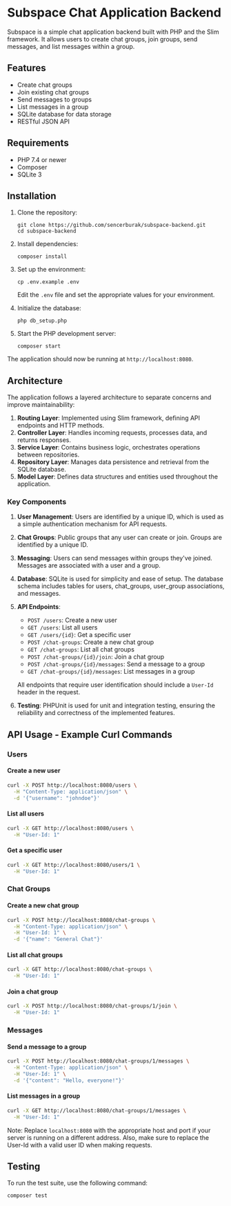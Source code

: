 # Subspace Chat Application Backend

Subspace is a simple chat application backend built with PHP and the Slim framework. It allows users to create chat groups, join groups, send messages, and list messages within a group.

## Features

- Create chat groups
- Join existing chat groups
- Send messages to groups
- List messages in a group
- SQLite database for data storage
- RESTful JSON API

## Requirements

- PHP 7.4 or newer
- Composer
- SQLite 3

## Installation

1. Clone the repository:
   ```
   git clone https://github.com/sencerburak/subspace-backend.git
   cd subspace-backend
   ```

2. Install dependencies:
   ```
   composer install
   ```

3. Set up the environment:
   ```
   cp .env.example .env
   ```
   Edit the `.env` file and set the appropriate values for your environment.

4. Initialize the database:
   ```
   php db_setup.php
   ```

5. Start the PHP development server:
   ```
   composer start
   ```

The application should now be running at `http://localhost:8080`.

## Architecture

The application follows a layered architecture to separate concerns and improve maintainability:

1. **Routing Layer**: Implemented using Slim framework, defining API endpoints and HTTP methods.
2. **Controller Layer**: Handles incoming requests, processes data, and returns responses.
3. **Service Layer**: Contains business logic, orchestrates operations between repositories.
4. **Repository Layer**: Manages data persistence and retrieval from the SQLite database.
5. **Model Layer**: Defines data structures and entities used throughout the application.

### Key Components

1. **User Management**: Users are identified by a unique ID, which is used as a simple authentication mechanism for API requests.

2. **Chat Groups**: Public groups that any user can create or join. Groups are identified by a unique ID.

3. **Messaging**: Users can send messages within groups they've joined. Messages are associated with a user and a group.

4. **Database**: SQLite is used for simplicity and ease of setup. The database schema includes tables for users, chat_groups, user_group associations, and messages.

5. **API Endpoints**:
   - `POST /users`: Create a new user
   - `GET /users`: List all users
   - `GET /users/{id}`: Get a specific user
   - `POST /chat-groups`: Create a new chat group
   - `GET /chat-groups`: List all chat groups
   - `POST /chat-groups/{id}/join`: Join a chat group
   - `POST /chat-groups/{id}/messages`: Send a message to a group
   - `GET /chat-groups/{id}/messages`: List messages in a group

    All endpoints that require user identification should include a `User-Id` header in the request.

6. **Testing**: PHPUnit is used for unit and integration testing, ensuring the reliability and correctness of the implemented features.

## API Usage - Example Curl Commands

### Users

#### Create a new user
```bash
curl -X POST http://localhost:8080/users \
  -H "Content-Type: application/json" \
  -d '{"username": "johndoe"}'
```

#### List all users
```bash
curl -X GET http://localhost:8080/users \
  -H "User-Id: 1"
```

#### Get a specific user
```bash
curl -X GET http://localhost:8080/users/1 \
  -H "User-Id: 1"
```

### Chat Groups

#### Create a new chat group
```bash
curl -X POST http://localhost:8080/chat-groups \
  -H "Content-Type: application/json" \
  -H "User-Id: 1" \
  -d '{"name": "General Chat"}'
```

#### List all chat groups
```bash
curl -X GET http://localhost:8080/chat-groups \
  -H "User-Id: 1"
```

#### Join a chat group
```bash
curl -X POST http://localhost:8080/chat-groups/1/join \
  -H "User-Id: 1"
```

### Messages

#### Send a message to a group
```bash
curl -X POST http://localhost:8080/chat-groups/1/messages \
  -H "Content-Type: application/json" \
  -H "User-Id: 1" \
  -d '{"content": "Hello, everyone!"}'
```

#### List messages in a group
```bash
curl -X GET http://localhost:8080/chat-groups/1/messages \
  -H "User-Id: 1"
```

Note: Replace `localhost:8080` with the appropriate host and port if your server is running on a different address. Also, make sure to replace the User-Id with a valid user ID when making requests.

## Testing

To run the test suite, use the following command:

```
composer test
```
